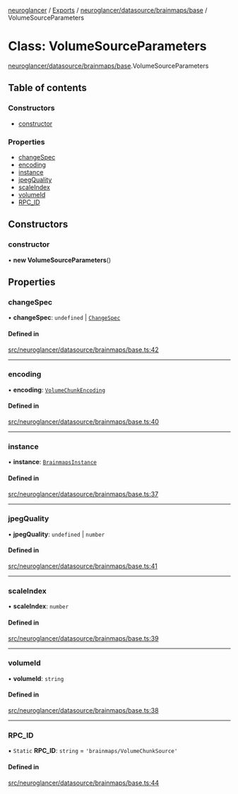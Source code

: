[neuroglancer](../README.md) / [Exports](../modules.md) / [neuroglancer/datasource/brainmaps/base](../modules/neuroglancer_datasource_brainmaps_base.md) / VolumeSourceParameters

# Class: VolumeSourceParameters

[neuroglancer/datasource/brainmaps/base](../modules/neuroglancer_datasource_brainmaps_base.md).VolumeSourceParameters

## Table of contents

### Constructors

- [constructor](neuroglancer_datasource_brainmaps_base.VolumeSourceParameters.md#constructor)

### Properties

- [changeSpec](neuroglancer_datasource_brainmaps_base.VolumeSourceParameters.md#changespec)
- [encoding](neuroglancer_datasource_brainmaps_base.VolumeSourceParameters.md#encoding)
- [instance](neuroglancer_datasource_brainmaps_base.VolumeSourceParameters.md#instance)
- [jpegQuality](neuroglancer_datasource_brainmaps_base.VolumeSourceParameters.md#jpegquality)
- [scaleIndex](neuroglancer_datasource_brainmaps_base.VolumeSourceParameters.md#scaleindex)
- [volumeId](neuroglancer_datasource_brainmaps_base.VolumeSourceParameters.md#volumeid)
- [RPC\_ID](neuroglancer_datasource_brainmaps_base.VolumeSourceParameters.md#rpc_id)

## Constructors

### constructor

• **new VolumeSourceParameters**()

## Properties

### changeSpec

• **changeSpec**: `undefined` \| [`ChangeSpec`](neuroglancer_datasource_brainmaps_base.ChangeSpec.md)

#### Defined in

[src/neuroglancer/datasource/brainmaps/base.ts:42](https://github.com/ActiveBrainAtlas2/neuroglancer/blob/034b457d/src/neuroglancer/datasource/brainmaps/base.ts#L42)

___

### encoding

• **encoding**: [`VolumeChunkEncoding`](../enums/neuroglancer_datasource_brainmaps_base.VolumeChunkEncoding.md)

#### Defined in

[src/neuroglancer/datasource/brainmaps/base.ts:40](https://github.com/ActiveBrainAtlas2/neuroglancer/blob/034b457d/src/neuroglancer/datasource/brainmaps/base.ts#L40)

___

### instance

• **instance**: [`BrainmapsInstance`](../interfaces/neuroglancer_datasource_brainmaps_api.BrainmapsInstance.md)

#### Defined in

[src/neuroglancer/datasource/brainmaps/base.ts:37](https://github.com/ActiveBrainAtlas2/neuroglancer/blob/034b457d/src/neuroglancer/datasource/brainmaps/base.ts#L37)

___

### jpegQuality

• **jpegQuality**: `undefined` \| `number`

#### Defined in

[src/neuroglancer/datasource/brainmaps/base.ts:41](https://github.com/ActiveBrainAtlas2/neuroglancer/blob/034b457d/src/neuroglancer/datasource/brainmaps/base.ts#L41)

___

### scaleIndex

• **scaleIndex**: `number`

#### Defined in

[src/neuroglancer/datasource/brainmaps/base.ts:39](https://github.com/ActiveBrainAtlas2/neuroglancer/blob/034b457d/src/neuroglancer/datasource/brainmaps/base.ts#L39)

___

### volumeId

• **volumeId**: `string`

#### Defined in

[src/neuroglancer/datasource/brainmaps/base.ts:38](https://github.com/ActiveBrainAtlas2/neuroglancer/blob/034b457d/src/neuroglancer/datasource/brainmaps/base.ts#L38)

___

### RPC\_ID

▪ `Static` **RPC\_ID**: `string` = `'brainmaps/VolumeChunkSource'`

#### Defined in

[src/neuroglancer/datasource/brainmaps/base.ts:44](https://github.com/ActiveBrainAtlas2/neuroglancer/blob/034b457d/src/neuroglancer/datasource/brainmaps/base.ts#L44)
